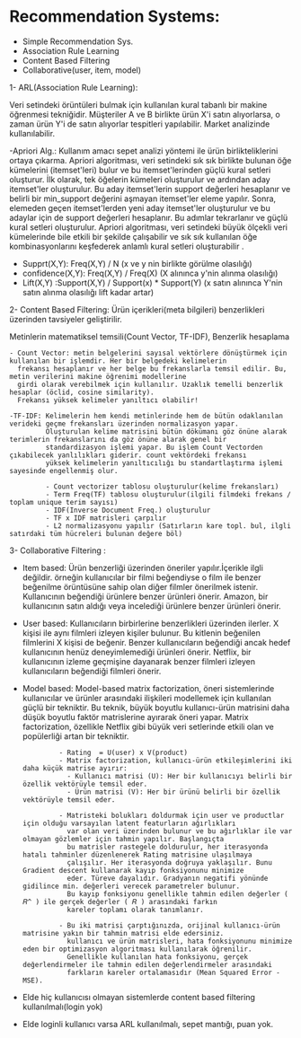 # Recommendation Systems:
- Simple Recommendation Sys.
- Association Rule Learning
- Content Based Filtering
- Collaborative(user, item, model)

1- ARL(Association Rule Learning): 
   
   Veri setindeki örüntüleri bulmak için kullanılan kural tabanlı bir makine öğrenmesi tekniğidir. Müşteriler A ve B birlikte ürün X'i satın alıyorlarsa, 
   o zaman ürün Y'i de satın alıyorlar tespitleri yapılabilir. Market analizinde kullanılabilir.
   
   -Apriori Alg.: Kullanım amacı sepet analizi yöntemi ile ürün birlikteliklerini ortaya çıkarma.
                  Apriori algoritması, veri setindeki sık sık birlikte bulunan öğe kümelerini (itemset'leri) bulur ve bu itemset'lerinden güçlü kural setleri oluşturur. 
                  İlk olarak, tek öğelerin kümeleri oluşturulur ve ardından aday itemset'ler oluşturulur. Bu aday itemset'lerin support değerleri hesaplanır ve belirli 
                  bir min_support değerini aşmayan itemset'ler eleme yapılır. Sonra, elemeden geçen itemset'lerden yeni aday itemset'ler oluşturulur ve bu adaylar için
                  de support değerleri hesaplanır. Bu adımlar tekrarlanır ve güçlü kural setleri oluşturulur. Apriori algoritması, veri setindeki büyük ölçekli veri 
                  kümelerinde bile etkili bir şekilde çalışabilir ve sık sık kullanılan öğe kombinasyonlarını keşfederek anlamlı kural setleri oluşturabilir .

   - Supprt(X,Y): Freq(X,Y) / N (x ve y nin birlikte görülme olasılığı)
   - confidence(X,Y): Freq(X,Y) / Freq(X) (X alınınca y'nin alınma olasılığı)
   - Lift(X,Y) :Support(X,Y) / Support(x) * Support(Y) (x satın alınınca Y'nin satın alınma olasılığı lift kadar artar)

2- Content Based Filtering: 
  Ürün içerikleri(meta bilgileri) benzerlikleri üzerinden tavsiyeler geliştirilir.
   
  Metinlerin matematiksel temsili(Count Vector, TF-IDF),
  Benzerlik hesaplama

    - Count Vector: metin belgelerini sayısal vektörlere dönüştürmek için kullanılan bir işlemdir. Her bir belgedeki kelimelerin 
      frekansı hesaplanır ve her belge bu frekanslarla temsil edilir. Bu, metin verilerini makine öğrenimi modellerine 
      girdi olarak verebilmek için kullanılır. Uzaklık temelli benzerlik hesaplar (öclid, cosine similarity).
      Frekansı yüksek kelimeler yanıltıcı olabilir!
  
    -TF-IDF: Kelimelerin hem kendi metinlerinde hem de bütün odaklanılan verideki geçme frekansları üzerinden normalizasyon yapar.
             Oluşturulan kelime matrisini bütün dökümanı göz önüne alarak terimlerin frekanslarını da göz önüne alarak genel bir 
             standardizasyon işlemi yapar. Bu işlem Count Vectorden çıkabilecek yanlılıkları giderir. count vektördeki frekansı 
             yüksek kelimelerin yanıltıcılığı bu standartlaştırma işlemi sayesinde engellenmiş olur.

             - Count vectorizer tablosu oluşturulur(kelime frekansları)
             - Term Freq(TF) tablosu oluşturulur(ilgili filmdeki frekans / toplam unique terim sayısı)
             - IDF(Inverse Document Freq.) oluşturulur
             - TF x IDF matrisleri çarpılır
             - L2 normalizasyonu yapılır (Satırların kare topl. bul, ilgli satırdaki tüm hücreleri bulunan değere böl)

3- Collaborative Filtering : 
   - Item based: Ürün benzerliği üzerinden öneriler yapılır.İçerikle ilgli değildir. örneğin kullanıcılar bir filmi beğendiyse o film ile benzer beğenilme 
                 örüntüsüne sahip olan diğer filmler önerilmek istenir. Kullanıcının beğendiği ürünlere benzer ürünleri önerir.
                 Amazon, bir kullanıcının satın aldığı veya incelediği ürünlere benzer ürünleri önerir.

   - User based: Kullanıcıların birbirlerine benzerlikleri üzerinden ilerler. X kişisi ile aynı filmleri izleyen kişiler bulunur. Bu kitlenin beğenilen 
                 filmlerini X kişisi de beğenir. Benzer kullanıcıların beğendiği ancak hedef kullanıcının henüz deneyimlemediği ürünleri önerir.
                 Netflix, bir kullanıcının izleme geçmişine dayanarak benzer filmleri izleyen kullanıcıların beğendiği filmleri önerir.
               
   - Model based: Model-based matrix factorization, öneri sistemlerinde kullanıcılar ve ürünler arasındaki ilişkileri modellemek için kullanılan güçlü 
                  bir tekniktir. Bu teknik, büyük boyutlu kullanıcı-ürün matrisini daha düşük boyutlu faktör matrislerine ayırarak öneri yapar. Matrix 
                  factorization, özellikle Netflix gibi büyük veri setlerinde etkili olan ve popülerliği artan bir tekniktir.
                  
                  - Rating  = U(user) x V(product)
                  - Matrix factorization, kullanıcı-ürün etkileşimlerini iki daha küçük matrise ayırır: 
                    - Kullanıcı matrisi (U): Her bir kullanıcıyı belirli bir özellik vektörüyle temsil eder.
                    - Ürün matrisi (V): Her bir ürünü belirli bir özellik vektörüyle temsil eder.

                  - Matristeki bolukları doldurmak için user ve productlar için olduğu varsayılan latent featurların ağırlıkları
                    var olan veri üzerinden bulunur ve bu ağırlıklar ile var olmayan gözlemler için tahmin yapılır. Başlangıçta
                    bu matrisler rastegele doldurulur, her iterasyonda hatalı tahminler düzenlenerek Rating matrisine ulaşılmaya
                    çalışılır. Her iterasyonda doğruya yaklaşılır. Bunu Gradient descent kullanarak kayıp fonksiyonunu minimize
                    eder. Türeve dayalıdır. Gradyanın negatifi yönünde gidilince min. değerleri verecek parametreler bulunur.
                    Bu kayıp fonksiyonu genellikle tahmin edilen değerler ( 𝑅^ ) ile gerçek değerler ( 𝑅 ) arasındaki farkın
                    kareler toplamı olarak tanımlanır.

                  - Bu iki matrisi çarptığınızda, orijinal kullanıcı-ürün matrisine yakın bir tahmin matrisi elde edersiniz.
                    kullanıcı ve ürün matrisleri, hata fonksiyonunu minimize eden bir optimizasyon algoritması kullanılarak öğrenilir. 
                    Genellikle kullanılan hata fonksiyonu, gerçek değerlendirmeler ile tahmin edilen değerlendirmeler arasındaki
                    farkların kareler ortalamasıdır (Mean Squared Error - MSE).


- Elde hiç kullanıcısı olmayan sistemlerde content based filtering kullanılmalı(login yok)
- Elde loginli kullanıcı varsa ARL kullanılmalı, sepet mantığı, puan yok.

    
